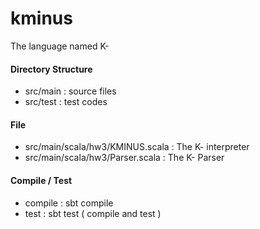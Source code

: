 kminus
======

The language named K-

#### Directory Structure
- src/main : source files
- src/test : test codes

#### File
- src/main/scala/hw3/KMINUS.scala : The K- interpreter
- src/main/scala/hw3/Parser.scala : The K- Parser

#### Compile / Test
- compile : sbt compile
- test : sbt test ( compile and test )

